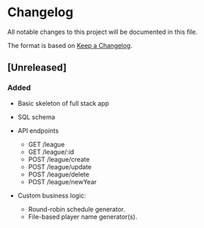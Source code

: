 # Changelog
All notable changes to this project will be documented in this file.

The format is based on [Keep a Changelog](https://keepachangelog.com/en/1.0.0/).

## [Unreleased]

### Added
- Basic skeleton of full stack app

- SQL schema
- API endpoints
	- GET /league
	- GET /league/:id
	- POST /league/create
	- POST /league/update
	- POST /league/delete
	- POST /league/newYear

- Custom business logic:
	- Round-robin schedule generator.
	- File-based player name generator(s).
